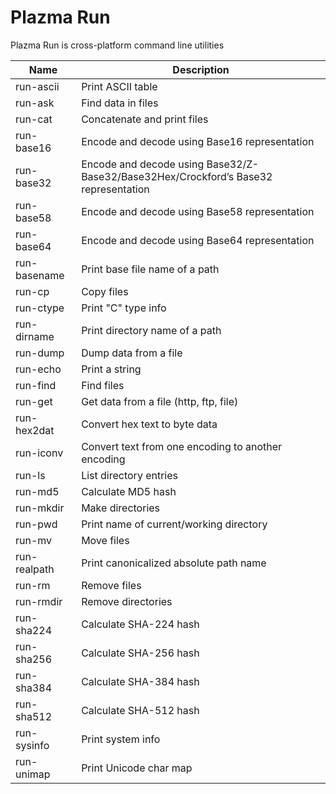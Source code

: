 # Plazma Run

Plazma Run is cross-platform command line utilities

| Name         | Description    |
| ------------ | -------------- |
| run-ascii    | Print ASCII table |
| run-ask      | Find data in files |
| run-cat      | Concatenate and print files |
| run-base16   | Encode and decode using Base16 representation |
| run-base32   | Encode and decode using Base32/Z-Base32/Base32Hex/Crockford’s Base32 representation |
| run-base58   | Encode and decode using Base58 representation |
| run-base64   | Encode and decode using Base64 representation |
| run-basename | Print base file name of a path |
| run-cp       | Copy files
| run-ctype    | Print "C" type info
| run-dirname  | Print directory name of a path |
| run-dump     | Dump data from a file
| run-echo     | Print a string
| run-find     | Find files
| run-get      | Get data from a file (http, ftp, file)
| run-hex2dat  | Convert hex text to byte data
| run-iconv    | Convert text from one encoding to another encoding
| run-ls       | List directory entries
| run-md5      | Calculate MD5 hash
| run-mkdir    | Make directories
| run-pwd      | Print name of current/working directory
| run-mv       | Move files
| run-realpath | Print canonicalized absolute path name
| run-rm       | Remove files
| run-rmdir    | Remove directories
| run-sha224   | Calculate SHA-224 hash
| run-sha256   | Calculate SHA-256 hash
| run-sha384   | Calculate SHA-384 hash
| run-sha512   | Calculate SHA-512 hash
| run-sysinfo  | Print system info
| run-unimap   | Print Unicode char map
